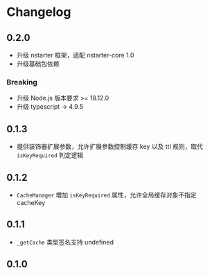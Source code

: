# Changelog

## 0.2.0

* 升级 nstarter 框架，适配 nstarter-core 1.0
* 升级基础包依赖

### Breaking
* 升级 Node.js 版本要求 >= 18.12.0
* 升级 typescript -> 4.9.5


## 0.1.3

* 提供装饰器扩展参数，允许扩展参数控制缓存 key 以及 ttl 规则，取代 `isKeyRequired` 判定逻辑

## 0.1.2 

* `CacheManager` 增加 `isKeyRequired` 属性，允许全局缓存对象不指定 cacheKey

## 0.1.1

* `_getCache` 类型签名支持 undefined 

## 0.1.0
